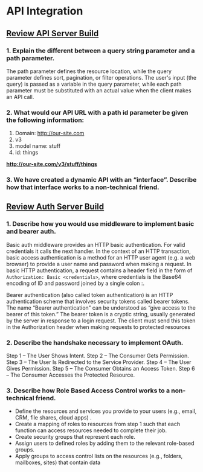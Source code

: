 # API Integration

## [Review API Server Build](https://codefellows.github.io/code-401-javascript-guide/curriculum/apps-and-libraries/api-server/)

### 1. Explain the different between a query string parameter and a path parameter.

The path parameter defines the resource location, while the query parameter defines sort, pagination, or filter operations. The user's input (the query) is passed as a variable in the query parameter, while each path parameter must be substituted with an actual value when the client makes an API call.

### 2. What would our API URL with a path id parameter be given the following information:

1. Domain: http://our-site.com
2. v3
3. model name: stuff
4. id: things

**http://our-site.com/v3/stuff/things**

### 3. We have created a dynamic API with an “interface”. Describe how that interface works to a non-technical friend.

## [Review Auth Server Build](https://codefellows.github.io/code-401-javascript-guide/curriculum/apps-and-libraries/auth-server/)

### 1. Describe how you would use middleware to implement basic and bearer auth.

Basic auth middleware provides an HTTP basic authentication. For valid credentials it calls the next handler. In the context of an HTTP transaction, basic access authentication is a method for an HTTP user agent (e.g. a web browser) to provide a user name and password when making a request. In basic HTTP authentication, a request contains a header field in the form of `Authorization: Basic <credentials>`, where credentials is the Base64 encoding of ID and password joined by a single colon :.

Bearer authentication (also called token authentication) is an HTTP authentication scheme that involves security tokens called bearer tokens. The name “Bearer authentication” can be understood as “give access to the bearer of this token.” The bearer token is a cryptic string, usually generated by the server in response to a login request. The client must send this token in the Authorization header when making requests to protected resources

### 2. Describe the handshake necessary to implement OAuth.

Step 1 – The User Shows Intent.
Step 2 – The Consumer Gets Permission.
Step 3 – The User Is Redirected to the Service Provider.
Step 4 – The User Gives Permission.
Step 5 – The Consumer Obtains an Access Token.
Step 6 – The Consumer Accesses the Protected Resource.

### 3. Describe how Role Based Access Control works to a non-technical friend.

- Define the resources and services you provide to your users (e.g., email, CRM, file shares, cloud apps) .
- Create a mapping of roles to resources from step 1 such that each function can access resources needed to complete their job.
- Create security groups that represent each role.
- Assign users to defined roles by adding them to the relevant role-based groups.
- Apply groups to access control lists on the resources (e.g., folders, mailboxes, sites) that contain data